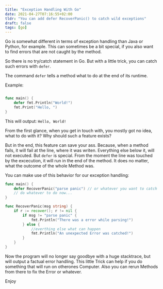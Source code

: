 ```yaml
---
title: "Exception Handling With Go"
date: 2021-04-27T07:16:55+02:00
tldr: "You can add defer RecoverPanic() to catch wild exceptions"
draft: false
tags: [go]
---
```

Go is somewhat different in terms of exception handling than Java or Python, for example.
This can sometimes be a bit special, if you also want to find errors that are not caught by the method.
<!--more-->

So there is no try/catch statement in Go.
But with a little trick, you can catch such errors with `defer`.

The command `defer` tells a method what to do at the end of its runtime.

Example:
```go

func main() {
	defer fmt.Println("World!")
	fmt.Print("Hello, ")
}

```
This will output: `Hello, World!`

From the first glance, when you get in touch with, you mostly got no idea, what to do with it?
Why should such a feature exists?

But in the end, this feature can save your ass. Because, when a method fails, it will fail at the line, where it was writen.
Everything else below it, will not executed.
But `defer` is special. From the moment the line was touched by the excecution, it will run in the end of the method. It does no matter, what the outcome
of the whole Method was.

You can make use of this behavior for our exception handling:

```go
func main() {
	defer RecoverPanic("parse panic") // or whatever you want to catch
	// do whatever to do now...
}

func RecoverPanic(msg string) {
	if r := recover(); r != nil {
		if msg != "parse panic" {
			fmt.Println("There was a error while parsing!")
		} else {
			//everthing else what can happen
			fmt.Println("An unexpected Error was catched!")
		}
	}
}

```

Now the program will no longer say goodbye with a huge stacktrace, but will output a factual error handling.
This little Trick can help if you do something that will run on otherones Computer.
Also you can rerun Methods from there to fix the Error or whatever.

Enjoy


